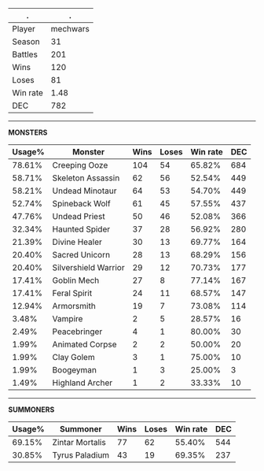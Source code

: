 .|.
|-|-
Player|mechwars
Season|31
Battles|201
Wins|120
Loses|81
Win rate|1.48
DEC|782

---
**MONSTERS**

Usage%|Monster|Wins|Loses|Win rate|DEC|
-|-|-|-|-|-|
78.61%|Creeping Ooze|104|54|65.82%|684|
58.71%|Skeleton Assassin|62|56|52.54%|449|
58.21%|Undead Minotaur|64|53|54.70%|449|
52.74%|Spineback Wolf|61|45|57.55%|437|
47.76%|Undead Priest|50|46|52.08%|366|
32.34%|Haunted Spider|37|28|56.92%|280|
21.39%|Divine Healer|30|13|69.77%|164|
20.40%|Sacred Unicorn|28|13|68.29%|156|
20.40%|Silvershield Warrior|29|12|70.73%|177|
17.41%|Goblin Mech|27|8|77.14%|167|
17.41%|Feral Spirit|24|11|68.57%|147|
12.94%|Armorsmith|19|7|73.08%|114|
3.48%|Vampire|2|5|28.57%|16|
2.49%|Peacebringer|4|1|80.00%|30|
1.99%|Animated Corpse|2|2|50.00%|20|
1.99%|Clay Golem|3|1|75.00%|10|
1.99%|Boogeyman|1|3|25.00%|3|
1.49%|Highland Archer|1|2|33.33%|10|

---
**SUMMONERS**

Usage%|Summoner|Wins|Loses|Win rate|DEC|
-|-|-|-|-|-|
69.15%|Zintar Mortalis|77|62|55.40%|544|
30.85%|Tyrus Paladium|43|19|69.35%|237|

